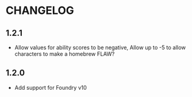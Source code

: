 # CHANGELOG

## 1.2.1

- Allow values for ability scores to be negative, Allow up to -5 to allow characters to make a homebrew FLAW?

## 1.2.0

- Add support for Foundry v10
